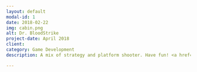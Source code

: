 ```yaml
---
layout: default
modal-id: 1
date: 2018-02-22
img: cabin.png
alt: Dr. BloodStrike
project-date: April 2018
client: 
category: Game Development
description: A mix of strategy and platform shooter. Have fun! <a href="https://marcelomesmo.github.io/DrBS">Play Online</a>. <a href="https://marcelomesmo.github.io/DrBS">Download at Google Play!</a>

---
```

